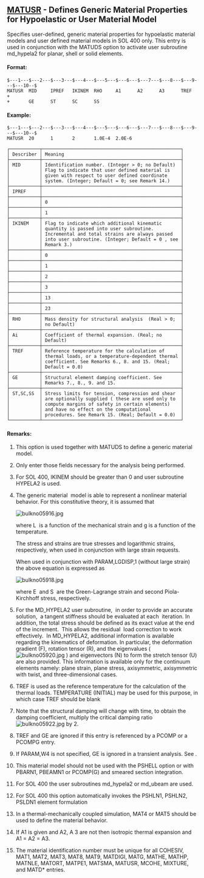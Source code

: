 ## [MATUSR](https://nexus.hexagon.com/documentationcenter/bundle/MSC_Nastran_2022.4/page/Nastran_Combined_Book/qrg/bulkno/TOC.MATUSR.xhtml) - Defines Generic Material Properties for Hypoelastic or User Material Model

Specifies user-defined, generic material properties for hypoelastic material models and user defined material models in SOL 400 only. This entry is used in conjunction with the MATUDS option to activate user subroutine md_hypela2 for planar, shell or solid elements.

#### Format:

```nastran
$---1---$---2---$---3---$---4---$---5---$---6---$---7---$---8---$---9---$---10--$
MATUSR  MID     IPREF   IKINEM  RHO     A1      A2      A3      TREF    +       
+       GE      ST      SC      SS                                              
```

#### Example:

```nastran
$---1---$---2---$---3---$---4---$---5---$---6---$---7---$---8---$---9---$---10--$
MATUSR  20      1       2       1.0E-4  2.0E-6                                  
```

```text
┌───────────┬───────────────────────────────────────────────────┐
│ Describer │ Meaning                                           │
├───────────┼───────────────────────────────────────────────────┤
│ MID       │ Identification number. (Integer > 0; no Default)  │
│           │ Flag to indicate that user defined material is    │
│           │ given with respect to user defined coordinate     │
│           │ system. (Integer; Default = 0; see Remark 14.)    │
├───────────┼───────────────────────────────────────────────────┤
│ IPREF     │                                                   │
├───────────┼───────────────────────────────────────────────────┤
│           │ 0                                                 │
├───────────┼───────────────────────────────────────────────────┤
│           │ 1                                                 │
├───────────┼───────────────────────────────────────────────────┤
│ IKINEM    │ Flag to indicate which additional kinematic       │
│           │ quantity is passed into user subroutine.          │
│           │ Incremental and total strains are always passed   │
│           │ into user subroutine. (Integer; Default = 0 , see │
│           │ Remark 3.)                                        │
├───────────┼───────────────────────────────────────────────────┤
│           │ 0                                                 │
├───────────┼───────────────────────────────────────────────────┤
│           │ 1                                                 │
├───────────┼───────────────────────────────────────────────────┤
│           │ 2                                                 │
├───────────┼───────────────────────────────────────────────────┤
│           │ 3                                                 │
├───────────┼───────────────────────────────────────────────────┤
│           │ 13                                                │
├───────────┼───────────────────────────────────────────────────┤
│           │ 23                                                │
├───────────┼───────────────────────────────────────────────────┤
│ RHO       │ Mass density for structural analysis  (Real > 0;  │
│           │ no Default)                                       │
├───────────┼───────────────────────────────────────────────────┤
│ Ai        │ Coefficient of thermal expansion. (Real; no       │
│           │ Default)                                          │
├───────────┼───────────────────────────────────────────────────┤
│ TREF      │ Reference temperature for the calculation of      │
│           │ thermal loads, or a temperature-dependent thermal │
│           │ coefficient. See Remarks 6., 8. and 15. (Real;    │
│           │ Default = 0.0)                                    │
├───────────┼───────────────────────────────────────────────────┤
│ GE        │ Structural element damping coefficient. See       │
│           │ Remarks 7., 8., 9. and 15.                        │
├───────────┼───────────────────────────────────────────────────┤
│ ST,SC,SS  │ Stress limits for tension, compression and shear  │
│           │ are optionally supplied ( these are used only to  │
│           │ compute margins of safety in certain elements)    │
│           │ and have no effect on the computational           │
│           │ procedures. See Remark 15. (Real; Default = 0.0)  │
└───────────┴───────────────────────────────────────────────────┘
```

#### Remarks:

1. This option is used together with MATUDS to define a generic material model.
2. Only enter those fields necessary for the analysis being performed.
3. For SOL 400, IKINEM should be greater than 0 and user subroutine HYPELA2 is used.
4. The generic material  model is able to represent a nonlinear material behavior. For this constitutive theory, it is assumed that

     ![bulkno05916.jpg](https://help-be.hexagonmi.com/bundle/MSC_Nastran_2022.4/page/Nastran_Combined_Book/qrg/bulkno/../../../assets/bulkno05916.jpg?_LANG=enus)  

     where  L  is a function of the mechanical strain and  g  is a function of the temperature.

     The stress and strains are true stresses and logarithmic strains, respectively, when used in conjunction with large strain requests.

     When used in conjunction with PARAM,LGDISP,1 (without large strain) the above equation is expressed as

     ![bulkno05918.jpg](https://help-be.hexagonmi.com/bundle/MSC_Nastran_2022.4/page/Nastran_Combined_Book/qrg/bulkno/../../../assets/bulkno05918.jpg?_LANG=enus)  

     where  E  and  S  are the Green-Lagrange strain and second Piola-Kirchhoff stress, respectively.

5. For the MD_HYPELA2 user subroutine,  in order to provide an accurate solution,  a tangent stiffness should be evaluated at each  iteration. In addition, the total stress should be defined as its exact value at the end of the increment.  This allows the residual  load correction to work effectively.  In MD_HYPELA2, additional information is available regarding the kinematics of deformation. In particular, the deformation gradient (F), rotation tensor (R), and the eigenvalues ( ![bulkno05920.jpg](https://help-be.hexagonmi.com/bundle/MSC_Nastran_2022.4/page/Nastran_Combined_Book/qrg/bulkno/../../../assets/bulkno05920.jpg?_LANG=enus) ) and eigenvectors (N) to form the stretch tensor (U) are also provided. This information is available only for the continuum elements namely: plane strain, plane stress, axisymmetric, axisymmetric with twist, and three-dimensional cases.
6. TREF is used as the reference temperature for the calculation of the thermal loads. TEMPERATURE (INITIAL) may be used for this purpose, in which case TREF should be blank
7. Note that the structural damping will change with time, to obtain the damping coefficient, multiply the critical damping ratio  ![bulkno05922.jpg](https://help-be.hexagonmi.com/bundle/MSC_Nastran_2022.4/page/Nastran_Combined_Book/qrg/bulkno/../../../assets/bulkno05922.jpg?_LANG=enus) by 2.
8. TREF and GE are ignored if this entry is referenced by a PCOMP or a PCOMPG entry.
9. If PARAM,W4 is not specified, GE is ignored in a transient analysis. See  .
10. This material model should not be used with the PSHELL option or with PBARN1, PBEAMN1 or PCOMP(G) and smeared section integration.
11. For SOL 400 the user subroutines md_hypela2 or md_ubeam are used.
12. For SOL 400 this option automatically invokes the PSHLN1, PSHLN2, PSLDN1 element formulation
13. In a thermal-mechanically coupled simulation, MAT4 or MAT5 should be used to define the material behavior.
14. If A1 is given and A2, A 3 are not then isotropic thermal expansion and A1 = A2 = A3.
15. The material identification number must be unique for all COHESIV, MAT1, MAT2, MAT3, MAT8, MAT9, MATDIGI, MATG, MATHE, MATHP, MATNLE, MATORT, MATPE1, MATSMA, MATUSR, MCOHE, MIXTURE, and MATD* entries.

